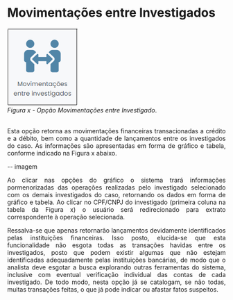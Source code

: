 # Movimentações entre Investigados

![](img/MovEntre.png)<br>
*Figura x - Opção Movimentações entre Investigado*. <br><br>

<p style="text-align: justify;">Esta opção retorna as movimentações financeiras transacionadas a crédito e a débito, bem como a quantidade de lançamentos entre os investigados do caso. As informações são apresentadas em forma de gráfico e tabela, conforme indicado na Figura x abaixo.</p>

-- imagem

<p style="text-align: justify;">Ao clicar nas opções do gráfico o sistema trará informações pormenorizadas das operações realizadas pelo investigado selecionado com os demais investigados do caso, retornando os dados em forma de gráfico e tabela. Ao clicar no CPF/CNPJ do investigado (primeira coluna na tabela da Figura x) o usuário será redirecionado 
para extrato correspondente à operação selecionada.</p>

<p style="text-align: justify;">Ressalva-se que apenas retornarão lançamentos devidamente identificados pelas instituições financeiras. Isso posto, elucida-se que esta funcionalidade não esgota todas as transações havidas entre os investigados, posto que podem existir algumas que não estejam identificadas adequadamente pelas instituições bancárias, de modo que o analista deve esgotar a busca explorando outras ferramentas do sistema, inclusive com eventual verificação individual das contas de cada investigado. De todo modo, nesta opção já se catalogam, se não todas, muitas transações feitas, o que já pode indicar ou afastar fatos suspeitos. </p>